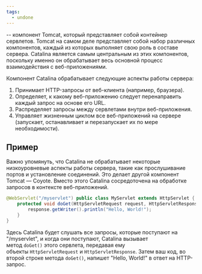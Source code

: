 ```yaml
---
tags:
  - undone
---
```


--
компонент Tomcat, который представляет собой контейнер сервлетов. Tomcat на самом деле представляет собой набор различных компонентов, каждый из которых выполняет свою роль в составе сервера. Catalina является самым центральным из этих компонентов, поскольку именно он обрабатывает весь основной процесс взаимодействия с веб-приложениями.

Компонент Catalina обрабатывает следующие аспекты работы сервера:

1. Принимает HTTP-запросы от веб-клиента (например, браузера).
2. Определяет, к какому веб-приложению следует перенаправить каждый запрос на основе его URL.
3. Распределяет запросы между сервлетами внутри веб-приложения.
4. Управляет жизненным циклом все веб-приложений на сервере (запускает, останавливает и перезапускает их по мере необходимости).

## Пример
Важно упомянуть, что Catalina не обрабатывает некоторые низкоуровневые аспекты работы сервера, такие как прослушивание портов и установление соединений. Это делает другой компонент Tomcat — Coyote. Вместо этого Catalina сосредоточена на обработке запросов в контексте веб-приложений.

```java
@WebServlet("/myservlet") public class MyServlet extends HttpServlet { 
	protected void doGet(HttpServletRequest request, HttpServletResponse response) throws ServletException, IOException { 
		response.getWriter().println("Hello, World!"); 
	} 
}
```

Здесь Catalina будет слушать все запросы, которые поступают на "/myservlet", и когда они поступают, Catalina вызывает метод `doGet()` этого сервлета, передавая ему объекты `HttpServletRequest` и `HttpServletResponse`. Затем ваш код, во второй строке метода `doGet()`, напишет "Hello, World!" в ответ на HTTP-запрос.